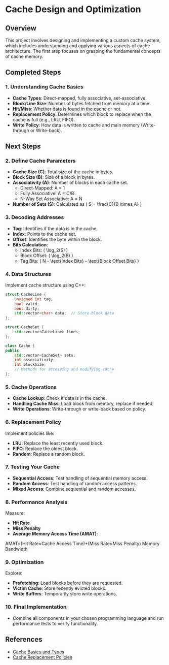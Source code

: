 # Cache Design and Optimization 

## Overview
This project involves designing and implementing a custom cache system, which includes understanding and applying various aspects of cache architecture. 
The first step focuses on grasping the fundamental concepts of cache memory.

## Completed Steps

### 1. Understanding Cache Basics
- **Cache Types**: Direct-mapped, fully associative, set-associative.
- **Block/Line Size**: Number of bytes fetched from memory at a time.
- **Hit/Miss**: Whether data is found in the cache or not.
- **Replacement Policy**: Determines which block to replace when the cache is full (e.g., LRU, FIFO).
- **Write Policy**: How data is written to cache and main memory (Write-through or Write-back).

## Next Steps

### 2. Define Cache Parameters
- **Cache Size (C)**: Total size of the cache in bytes.
- **Block Size (B)**: Size of a block in bytes.
- **Associativity (A)**: Number of blocks in each cache set.
  - Direct-Mapped: A = 1
  - Fully Associative: A = C/B
  - N-Way Set Associative: A = N
- **Number of Sets (S)**: Calculated as \( S = \frac{C}{B \times A} \)

### 3. Decoding Addresses
- **Tag**: Identifies if the data is in the cache.
- **Index**: Points to the cache set.
- **Offset**: Identifies the byte within the block.
- **Bits Calculation**:
  - Index Bits: \( \log_2(S) \)
  - Block Offset: \( \log_2(B) \)
  - Tag Bits: \( N - \text{Index Bits} - \text{Block Offset Bits} \)

### 4. Data Structures
Implement cache structure using C++:
```cpp
struct CacheLine {
    unsigned int tag;
    bool valid;
    bool dirty;
    std::vector<char> data;  // Store block data
};

struct CacheSet {
    std::vector<CacheLine> lines;
};

class Cache {
public:
    std::vector<CacheSet> sets;
    int associativity;
    int blockSize;
    // Methods for accessing and modifying cache
};
```
### 5. Cache Operations
- **Cache Lookup**: Check if data is in the cache.
- **Handling Cache Miss**: Load block from memory, replace if needed.
- **Write Operations**: Write-through or write-back based on policy.

### 6. Replacement Policy
Implement policies like:

- **LRU**: Replace the least recently used block.
- **FIFO**: Replace the oldest block.
- **Random**: Replace a random block.

### 7. Testing Your Cache
- **Sequential Access**: Test handling of sequential memory access.
- **Random Access**: Test handling of random access patterns.
- **Mixed Access**: Combine sequential and random accesses.

### 8. Performance Analysis
Measure:

- **Hit Rate**
- **Miss Penalty**
- **Average Memory Access Time (AMAT)**: 

AMAT=(Hit Rate×Cache Access Time)+(Miss Rate×Miss Penalty)
Memory Bandwidth

### 9. Optimization
Explore:
- **Prefetching**: Load blocks before they are requested.
- **Victim Cache**: Store recently evicted blocks.
- **Write Buffers**: Temporarily store write operations.

### 10. Final Implementation
- Combine all components in your chosen programming language and run performance tests to verify functionality.

## References
- [Cache Basics and Types](https://en.wikipedia.org/wiki/Cache_memory)
- [Cache Replacement Policies](https://www.geeksforgeeks.org/cache-replacement-policies/)


